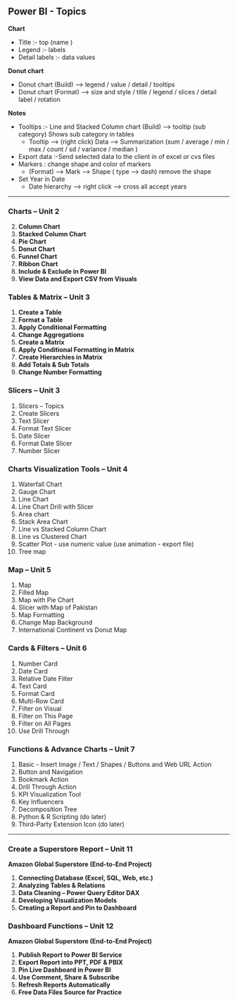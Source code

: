 ## **Power BI - Topics**

**Chart**
- Title :- top (name )
- Legend :- labels
- Detail labels :-   data values

**Donut chart** 
- Donut chart  (Build) —> legend / value / detail / tooltips
- Donut chart (Format) —> size and style / title / legend / slices / detail label / rotation

**Notes**
- Tooltips :- Line and Stacked Column chart (Build) —> tooltip (sub category)
Shows sub category in tables
    - Tooltip —> (right click) Data —> Summarization (sum / average / min / max / count / sd / variance / median )
- Export data :-Send selected data to the client in of excel or cvs files
- Markers : change shape and color of markers
    - (Format) —> Mark —> Shape ( type —> dash) remove the shape
- Set Year in Date 
    - Date hierarchy —> right click —>  cross all accept years

---


### **Charts – Unit 2**
2. **Column Chart**  
3. **Stacked Column Chart**  
4. **Pie Chart**  
5. **Donut Chart**  
6. **Funnel Chart**  
7. **Ribbon Chart**  
8. **Include & Exclude in Power BI**  
9. **View Data and Export CSV from Visuals**  

### **Tables & Matrix – Unit 3**
1. **Create a Table**  
2. **Format a Table**  
3. **Apply Conditional Formatting**  
4. **Change Aggregations**  
5. **Create a Matrix**  
6. **Apply Conditional Formatting in Matrix**  
7. **Create Hierarchies in Matrix**  
8. **Add Totals & Sub Totals**  
9. **Change Number Formatting**

### **Slicers – Unit 3**
1. Slicers – Topics
2. Create Slicers
3. Text Slicer
4. Format Text Slicer
5. Date Slicer
6. Format Date Slicer
7. Number Slicer

### **Charts Visualization Tools – Unit 4**
1. Waterfall Chart
2. Gauge Chart
3. Line Chart
4. Line Chart Drill with Slicer
5. Area chart
6. Stack Area Chart
7. Line vs Stacked Column Chart
8. Line vs Clustered Chart
9. Scatter Plot - use numeric value (use animation -  export file)
10. Tree map

### **Map – Unit 5**
1. Map
2. Filled Map
3. Map with Pie Chart
4. Slicer with Map of Pakistan
5. Map Formatting
6. Change Map Background
7. International Continent vs Donut Map

### **Cards & Filters – Unit 6**
1. Number Card
2. Date Card 
3. Relative Date Filter
4. Text Card
5. Format Card
6. Multi-Row Card
7. Filter on Visual
8. Filter on This Page
9. Filter on All Pages
10. Use Drill Through


### **Functions & Advance Charts – Unit 7**
1. Basic - Insert Image / Text / Shapes / Buttons and Web URL Action
2. Button and Navigation
3. Bookmark Action
4. Drill Through Action
5. KPI Visualization Tool
6. Key Influencers
7. Decomposition Tree
8. Python & R Scripting  (do later)
9. Third-Party Extension Icon (do later)


---


### **Create a Superstore Report – Unit 11**
**Amazon Global Superstore (End-to-End Project)**  
1. **Connecting Database (Excel, SQL, Web, etc.)**  
2. **Analyzing Tables & Relations**  
3. **Data Cleaning – Power Query Editor DAX**  
4. **Developing Visualization Models**  
5. **Creating a Report and Pin to Dashboard**  

### **Dashboard Functions – Unit 12**
**Amazon Global Superstore (End-to-End Project)**  
1. **Publish Report to Power BI Service**  
2. **Export Report into PPT, PDF & PBIX**  
3. **Pin Live Dashboard in Power BI**  
4. **Use Comment, Share & Subscribe**  
5. **Refresh Reports Automatically**  
6. **Free Data Files Source for Practice**  
